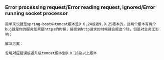 ### Error processing request/Error reading request, ignored/Error running socket processor

```
简单来说就是spring-boot中tomcat版本是9.0.24或者9.0.25版本的，这两个版本有两个bug就是你的服务如果是https的时候，接受到http请求的时候就会报这个错，但是对业务无影响；

解决方案：

忽略对应错误或者升级tomcat版本到9.0.26及以上版本
```